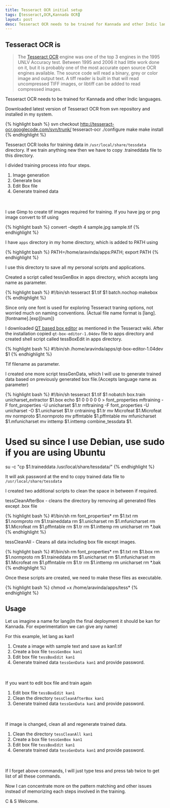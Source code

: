 ```yaml
---
title: Tesseract OCR initial setup
tags: [tesseract,OCR,Kannada OCR]
layout: post
desc: Tesseract OCR needs to be trained for Kannada and other Indic languages. 
---
```

## Tesseract OCR is
>The [Tesseract OCR](http://code.google.com/p/tesseract-ocr/) engine was one of the top 3 engines in the 1995 UNLV Accuracy test. Between 1995 and 2006 it had little work done on it, but it is probably one of the most accurate open source OCR engines available. The source code will read a binary, grey or color image and output text. A tiff reader is built in that will read uncompressed TIFF images, or libtiff can be added to read compressed images.   

Tesseract OCR needs to be trained for Kannada and other Indic languages. 

Downloaded latest version of Tesseract OCR from svn repository and installed in my system.

{% highlight bash %}
svn checkout http://tesseract-ocr.googlecode.com/svn/trunk/ tesseract-ocr
./configure
make
make install
{% endhighlight %}

Tesseract OCR looks for training data in `/usr/local/share/tessdata` directory. If we train anything new then we have to copy .traineddata file to this directory.

I divided training process into four steps.

1. Image generation
2. Generate box
3. Edit Box file
4. Generate trained data

<div class="clear" style="height:20px"></div>

I use Gimp to create tif images required for training. If you have jpg or png image convert to tif using

{% highlight bash %}
convert -depth 4 sample.jpg sample.tif
{% endhighlight %}

I have `apps` directory in my home directory, which is added to PATH using

{% highlight bash %}
PATH=/home/aravinda/apps:PATH; export PATH
{% endhighlight %}

I use this directory to save all my personal scripts and applications.

Created a script called tessGenBox in apps directory, which accepts lang name as parameter.

{% highlight bash %}
#!/bin/sh
tesseract $1.tif $1 batch.nochop makebox
{% endhighlight %}

Since only one font is used for exploring Tesseract traning options, not worried much on naming conventions. (Actual file name format is [lang].[fontname].[exp][num])

I downloaded [QT based box editor](https://github.com/zdenop/qt-box-editor/) as mentioned in the Tesseract wiki. After the installation copied `qt-box-editor-1.04dev` file to apps directory and created shell script called tessBoxEdit in apps directory.

{% highlight bash %}
#!/bin/sh
/home/aravinda/apps/qt-box-editor-1.04dev $1
{% endhighlight %}

Tif filename as parameter.

I created one more script tessGenData, which I will use to generate trained data based on previously generated box file.(Accepts language name as parameter)

{% highlight bash %}
#!/bin/sh
tesseract $1.tif $1 nobatch box.train
unicharset_extractor $1.box
echo $1 0 0 0 0 0 > font_properties
mftraining -F font_properties -U unicharset $1.tr 
mftraining -F font_properties -U unicharset -O $1.unicharset $1.tr
cntraining $1.tr
mv Microfeat $1.Microfeat
mv normproto $1.normproto 
mv pffmtable $1.pffmtable
mv mfunicharset $1.mfunicharset
mv inttemp $1.inttemp
combine_tessdata $1.
# Used su since I use Debian, use sudo if you are using Ubuntu
su -c "cp $1.traineddata /usr/local/share/tessdata/"
{% endhighlight %}

It will ask password at the end to copy trained data file to `/usr/local/share/tessdata`

I created two additional scripts to clean the space in between if required.

tessCleanAfterBox - cleans the directory by removing all generated files except .box file

{% highlight bash %}
#!/bin/sh
rm font_properties*
rm $1.txt
rm $1.normproto
rm $1.traineddata
rm $1.unicharset
rm $1.mfunicharset
rm $1.Microfeat
rm $1.pffmtable
rm $1.tr
rm $1.inttemp
rm unicharset
rm *.bak
{% endhighlight %}

tessCleanAll - Cleans all data including box file except images. 

{% highlight bash %}
#!/bin/sh
rm font_properties*
rm $1.txt
rm $1.box
rm $1.normproto
rm $1.traineddata
rm $1.unicharset
rm $1.mfunicharset
rm $1.Microfeat
rm $1.pffmtable
rm $1.tr
rm $1.inttemp
rm unicharset
rm *.bak
{% endhighlight %}

Once these scripts are created, we need to make these files as executable.

{% highlight bash %}
chmod +x /home/aravinda/apps/tess*
{% endhighlight %}

## Usage

Let us imagine a name for lang(In the final deployment it should be kan for Kannada. For experimentation we can give any name)

For this example, let lang as kan1

1. Create a image with sample text and save as kan1.tif
2. Create a box file `tessGenBox kan1`
3. Edit box file `tessBoxEdit kan1`
4. Generate trained data `tessGenData kan1` and provide password.

<div class="clear" style="height:20px"></div>

If you want to edit box file and train again

1. Edit box file `tessBoxEdit kan1`
2. Clean the directory `tessCleanAfterBox kan1`
3. Generate trained data `tessGenData kan1` and provide password.

<div class="clear" style="height:20px"></div>

If image is changed, clean all and regenerate trained data. 

1. Clean the directory `tessCleanAll kan1`
2. Create a box file `tessGenBox kan1`
3. Edit box file `tessBoxEdit kan1`
4. Generate trained data `tessGenData kan1` and provide password.

<div class="clear" style="height:20px"></div>

If I forget above commands, I will just type tess and press tab twice to get list of all these commands. 

Now I can concentrate more on the pattern matching and other issues instead of memorizing each steps involved in the training.

C & S Welcome. 
